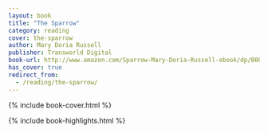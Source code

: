 ```yaml
---
layout: book
title: "The Sparrow"
category: reading
cover: the-sparrow
author: Mary Doria Russell
publisher: Transworld Digital
book-url: http://www.amazon.com/Sparrow-Mary-Doria-Russell-ebook/dp/B003ARUTLA/ref=tmm_kin_swatch_0
has_cover: true
redirect_from:
  - /reading/the-sparrow/
---
```

{% include book-cover.html %}

{% include book-highlights.html %}
